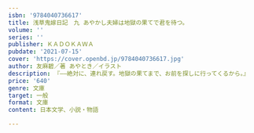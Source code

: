 ```yaml
---
isbn: '9784040736617'
title: 浅草鬼嫁日記　九 あやかし夫婦は地獄の果てで君を待つ。
volume: ''
series: ''
publisher: ＫＡＤＯＫＡＷＡ
pubdate: '2021-07-15'
cover: 'https://cover.openbd.jp/9784040736617.jpg'
author: 友麻碧／著 あやとき／イラスト
description: 『――絶対に、連れ戻す。地獄の果てまで、お前を探しに行ってくるから。』
price: '640'
genre: 文庫
target: 一般
format: 文庫
content: 日本文学、小説・物語

---
```

